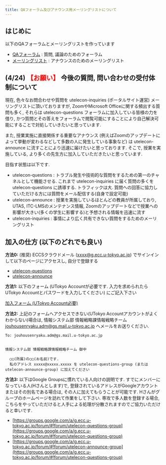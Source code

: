 ```yaml
---
title: QAフォーラム及びアナウンス用メーリングリストについて
---
```


はじめに
---------------------------

以下のQAフォーラムとメーリングリストを作っています

* [QAフォーラム](https://groups.google.com/a/g.ecc.u-tokyo.ac.jp/forum/#!forum/utelecon-questions-group) : 質問, 議論のためのフォーラム
* [メーリングリスト](https://groups.google.com/a/g.ecc.u-tokyo.ac.jp/forum/#!forum/utelecon-announce-group) : アナウンスのためのメーリングリスト

(4/24) <font color="red">【お願い】</font> 今後の質問, 問い合わせの受付体制について
---------------------------

現在, 色々なお問合わせや質問を utelecon-inquiries (ポータルサイト運営) メーリングリストに頂いておりますが, ZoomやMicrosoft Officeに関する頻出する質問も多く, それらは utelecon-questions フォーラムに加入している皆様の力を借り, かつ質問とその答えをフォーラムで閲覧可能にすることにより自己解決可能にすることで対処していきたいと思っています.

また, 授業実施に直接関係する重要なアナウンス (例えばZoomのアップデートによって挙動が変わるなどして多数の人に発生している事象など) は utelecon-announce に流すことにより迅速に届けたいと思っております. そこで, 授業を実施している, より多くの先生方に加入していただきたいと思っています.

目指す状態は以下です.

  * utelecon-questions : トラブル発生や技術的な質問をするための第一のチャネルとして機能させる. これまで utelecon-inquiries に届く質問の多くを utelecon-questions に誘導する. トラフィックは大. 質問への回答に協力していただける方には質問をメール配信する(自身で設定可能)
  * utelecon-announce : 授業を実施しているほとんどの教員が所属しており, UTAS, ITC-LMSのメンテナンス情報, Zoomのアップデートなどで授業への影響が大きい(多くの学生に影響する)と予想される情報を迅速に流す
  * utelecon-inquiries : 事情により広く共有できない質問をするためのメーリングリスト

加入の仕方 (以下のどれでも良い)
---------------------------

**方法0:** (推奨) ECCSクラウドメール (xxxx@g.ecc.u-tokyo.ac.jp) でサインインして以下のページにアクセスし, 自分で登録する

* [utelecon-questions](https://groups.google.com/a/g.ecc.u-tokyo.ac.jp/forum/#!forum/utelecon-questions-group)
* [utelecon-announce](https://groups.google.com/a/g.ecc.u-tokyo.ac.jp/forum/#!forum/utelecon-announce-group)

**方法1:** 以下のフォーム (UTokyo Accountが必要です. 入力を求められたらUTokyo Accountとパスワードを入力してください) にご記入下さい

<a href="https://forms.office.com/Pages/ResponsePage.aspx?id=T6978HAr10eaAgh1yvlMhI_ifmf7qdFDpTYBBcm0ltJUMFJEVjVPVFdVM0VZNUlVRlNJRk5ROU9OSC4u" target="_blank"> 加入フォーム (UTokyo Account必要) </a>

**方法2:** 上記のフォームへアクセスできない(UTokyo Accountアカウントがよくわからない)場合は, 情報システム部 情報戦略課情報戦略チーム  jouhousenryaku.adm@gs.mail.u-tokyo.ac.jp へメールをお送りください.

```
To: jouhousenryaku.adm@gs.mail.u-tokyo.ac.jp


情報システム部 情報戦略課情報戦略チーム 御中

  ◯◯(所属)の◯◯(お名前)です.
  私のアドレス xxxxx@xxxxx.xxxxx を utelecon-questions-group (またはutelecon-announce-group) に加えてください
```

**方法3:** 以下はGoogle Groupsに慣れている人向けの説明です. すでにメンバーになっている人(Hさんとします)で, 登録されているアドレスがGoogleアカウントまたはその別名である場合は, その人に加えてもらうことが可能です. Hさんがグループのホームページを訪れて作業をして下さい. 専攻で多人数を登録する場合, こちらをやっていただけると人手による処理が分散されますのでご協力いただけると幸いです.

* [https://groups.google.com/a/g.ecc.u-tokyo.ac.jp/forum/#!forum/utelecon-questions-group](https://groups.google.com/a/g.ecc.u-tokyo.ac.jp/forum/#!forum/utelecon-questions-group)
* [https://groups.google.com/a/g.ecc.u-tokyo.ac.jp/forum/#!forum/utelecon-announce-group](https://groups.google.com/a/g.ecc.u-tokyo.ac.jp/forum/#!forum/utelecon-questions-group)


